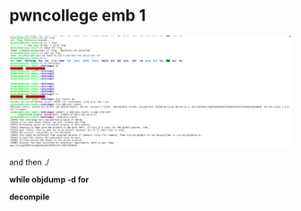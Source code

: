 # pwncollege emb 1

![readelf -a \[file\] | grep interpret](<../.gitbook/assets/image (238) (1).png>)

and then ./

**while objdump -d for**

**decompile**
